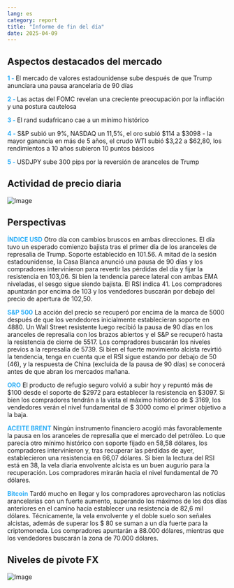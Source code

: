 ```yaml
---
lang: es
category: report
title: "Informe de fin del día"
date: 2025-04-09
---
```



<h2>Aspectos destacados del mercado</h2>
<strong style="color: #2caef7;">1 - </strong> El mercado de valores estadounidense sube después de que Trump anunciara una pausa arancelaria de 90 días

<strong style="color: #2caef7;">2 - </strong> Las actas del FOMC revelan una creciente preocupación por la inflación y una postura cautelosa

<strong style="color: #2caef7;">3 - </strong> El rand sudafricano cae a un mínimo histórico

<strong style="color: #2caef7;">4 - </strong> S&P subió un 9%, NASDAQ un 11,5%, el oro subió $114 a $3098 - la mayor ganancia en más de 5 años, el crudo WTI subió $3,22 a $62,80, los rendimientos a 10 años subieron 10 puntos básicos

<strong style="color: #2caef7;">5 - </strong> USDJPY sube 300 pips por la reversión de aranceles de Trump



<h2>Actividad de precio diaria</h2>
<img src="https://markleighedu.github.io/img/Apr-2025/09-Apr-2025/price.jpg" alt="Image"/>

<h2>Perspectivas</h2>
<strong style="color: #2caef7;">ÍNDICE USD</strong> Otro día con cambios bruscos en ambas direcciones. El día tuvo un esperado comienzo bajista tras el primer día de los aranceles de represalia de Trump. Soporte establecido en 101.56. A mitad de la sesión estadounidense, la Casa Blanca anunció una pausa de 90 días y los compradores intervinieron para revertir las pérdidas del día y fijar la resistencia en 103,06. Si bien la tendencia parece lateral con ambas EMA niveladas, el sesgo sigue siendo bajista. El RSI indica 41. Los compradores apuntarán por encima de 103 y los vendedores buscarán por debajo del precio de apertura de 102,50.

<strong style="color: #2caef7;">S&P 500</strong> La acción del precio se recuperó por encima de la marca de 5000 después de que los vendedores inicialmente establecieran soporte en 4880. Un Wall Street resistente luego recibió la pausa de 90 días en los aranceles de represalia con los brazos abiertos y el S&P se recuperó hasta la resistencia de cierre de 5517. Los compradores buscarán los niveles previos a la represalia de 5739. Si bien el fuerte movimiento alcista revirtió la tendencia, tenga en cuenta que el RSI sigue estando por debajo de 50 (46), y la respuesta de China (excluida de la pausa de 90 días) se conocerá antes de que abran los mercados mañana.

<strong style="color: #2caef7;">ORO</strong> El producto de refugio seguro volvió a subir hoy y repuntó más de $100 desde el soporte de $2972 para establecer la resistencia en $3097. Si bien los compradores tendrán a la vista el máximo histórico de $ 3169, los vendedores verán el nivel fundamental de $ 3000 como el primer objetivo a la baja. 

<strong style="color: #2caef7;">ACEITE BRENT</strong> Ningún instrumento financiero acogió más favorablemente la pausa en los aranceles de represalia que el mercado del petróleo. Lo que parecía otro mínimo histórico con soporte fijado en 58,58 dólares, los compradores intervinieron y, tras recuperar las pérdidas de ayer, establecieron una resistencia en 66,07 dólares. Si bien la lectura del RSI está en 38, la vela diaria envolvente alcista es un buen augurio para la recuperación. Los compradores mirarán hacia el nivel fundamental de 70 dólares. 

<strong style="color: #2caef7;">Bitcoin</strong> Tardó mucho en llegar y los compradores aprovecharon las noticias arancelarias con un fuerte aumento, superando los máximos de los dos días anteriores en el camino hacia establecer una resistencia de 82,6 mil dólares. Técnicamente, la vela envolvente y el doble suelo son señales alcistas, además de superar los $ 80 se suman a un día fuerte para la criptomoneda. Los compradores apuntarán a 88.000 dólares, mientras que los vendedores buscarán la zona de 70.000 dólares.



<h2>Niveles de pivote FX</h2>
<img src="https://markleighedu.github.io/img/Apr-2025/09-Apr-2025/pivot.jpg" alt="Image"/>